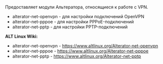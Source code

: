 Предоставляет модули Альтератора, относящиеся к работе с VPN.

* alterator-net-openvpn - для настройки подключений OpenVPN
* alterator-net-pppoe - для настройки PPPoE-подключений
* alterator-net-pptp - для настройки PPTP-подключений

**ALT Linux Wiki:**
* alterator-net-openvpn - <https://www.altlinux.org/Alterator-net-openvpn>
* alterator-net-pppoe - <https://www.altlinux.org/Alterator-net-pppoe>
* alterator-net-pptp - <https://www.altlinux.org/Alterator-net-pptp>
